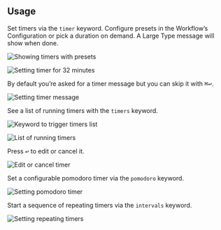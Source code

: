 ## Usage

Set timers via the `timer` keyword. Configure presets in the Workflow’s Configuration or pick a duration on demand. A Large Type message will show when done.

![Showing timers with presets](images/timer.png)

![Setting timer for 32 minutes](images/timer32.png)

By default you’re asked for a timer message but you can skip it with <kbd>⌘</kbd><kbd>↩</kbd>.

![Setting timer message](images/message.png)

See a list of running timers with the `timers` keyword.

![Keyword to trigger timers list](images/timers.png)

![List of running timers](images/timerslist.png)

Press <kbd>↩</kbd> to edit or cancel it.

![Edit or cancel timer](images/timereditcancel.png)

Set a configurable pomodoro timer via the `pomodoro` keyword.

![Setting pomodoro timer](images/pomodoro.png)

Start a sequence of repeating timers via the `intervals` keyword.

![Setting repeating timers](images/intervals.png)
